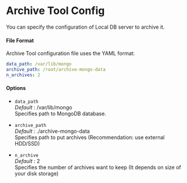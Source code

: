 # Archive Tool Config

You can specify the configuration of Local DB server to archive it.

#### File Format

Archive Tool configuration file uses the YAML format:

```yml
data_path: /var/lib/mongo
archive_path: /root/archive-mongo-data
n_archives: 2
```

#### Options

- `data_path`<br>
_Default_ : /var/lib/mongo<br>
Specifies path to MongoDB database.

- `archive_path`<br>
_Default_ : ./archive-mongo-data<br>
Specifies path to put archives (Recommendation: use external HDD/SSD)

- `n_archive`<br>
_Default_ : 2<br>
Specifies the number of archives want to keep (It depends on size of your disk storage)
